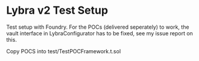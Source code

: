 # Lybra v2 Test Setup

Test setup with Foundry. For the POCs (delivered seperately) to work, the vault interface in LybraConfigurator has to be fixed, see my issue report on this.

Copy POCS into test/TestPOCFramework.t.sol
